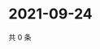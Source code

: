 # 2021-09-24

共 0 条

<!-- BEGIN -->
<!-- 最后更新时间 Fri Sep 24 2021 09:01:26 GMT+0800 (China Standard Time) -->

<!-- END -->
